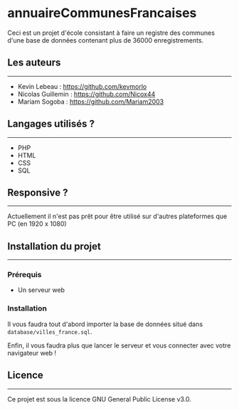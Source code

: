 # annuaireCommunesFrancaises

Ceci est un projet d'école consistant à faire un registre des communes d'une base de données contenant plus de 36000 enregistrements.

## Les auteurs

----------------------------

- Kevin Lebeau : <https://github.com/kevmorlo>
- Nicolas Guillemin : <https://github.com/Nicox44>
- Mariam Sogoba : <https://github.com/Mariam2003>

## Langages utilisés ?

----------------------------

- PHP
- HTML
- CSS
- SQL

## Responsive ?

----------------------------

Actuellement il n'est pas prêt pour être utilisé sur d'autres plateformes que PC (en 1920 x 1080)

## Installation du projet

----------------------------

### Prérequis

- Un serveur web

### Installation

Il vous faudra tout d'abord importer la base de données situé dans ```database/villes_france.sql```.

Enfin, il vous faudra plus que lancer le serveur et vous connecter avec votre navigateur web !

## Licence

----------------------------

Ce projet est sous la licence GNU General Public License v3.0.

